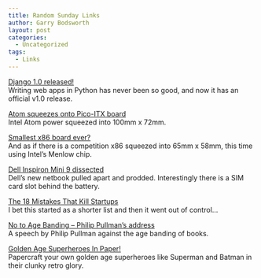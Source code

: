 ```yaml
---
title: Random Sunday Links
author: Garry Bodsworth
layout: post
categories:
  - Uncategorized
tags:
  - Links
---
```

[Django 1.0 released!][1]  
Writing web apps in Python has never been so good, and now it has an official v1.0 release.

[Atom squeezes onto Pico-ITX board][2]  
Intel Atom power squeezed into 100mm x 72mm.

[Smallest x86 board ever?][3]  
And as if there is a competition x86 squeezed into 65mm x 58mm, this time using Intel&#8217;s Menlow chip.

[Dell Inspiron Mini 9 dissected ][4]  
Dell&#8217;s new netbook pulled apart and prodded. Interestingly there is a SIM card slot behind the battery.

[The 18 Mistakes That Kill Startups][5]  
I bet this started as a shorter list and then it went out of control&#8230;

[No to Age Banding &#8211; Philip Pullman&#8217;s address][6]  
A speech by Philip Pullman against the age banding of books.

[Golden Age Superheroes In Paper!][7]  
Papercraft your own golden age superheroes like Superman and Batman in their clunky retro glory.

 [1]: http://www.djangoproject.com/weblog/2008/sep/03/1/
 [2]: http://www.linuxdevices.com/news/NS9237044699.html?kc=rss
 [3]: http://www.linuxdevices.com/news/NS6670910422.html?kc=rss
 [4]: http://jkkmobile.blogspot.com/2008/09/dell-inspiron-mini-9-dissected.html
 [5]: http://www.paulgraham.com/startupmistakes.html
 [6]: http://www.notoagebanding.org/index.php?pullman
 [7]: http://www.professorplastik.com/monster_site/proscenium/kits/xtrakits/paperkits/professors_paper_empire/bots_heroes/heroes/my_comic_heroes/jsa.htm